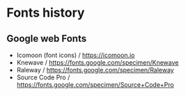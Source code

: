 # Fonts history

## Google web Fonts

- Icomoon (font icons) / <https://icomoon.io>
- Knewave / <https://fonts.google.com/specimen/Knewave>
- Raleway / <https://fonts.google.com/specimen/Raleway>
- Source Code Pro / <https://fonts.google.com/specimen/Source+Code+Pro>
